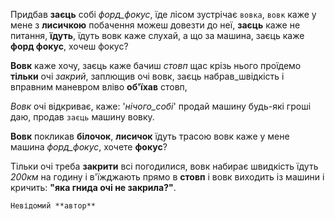 Придбав **заєць** собі _форд_фокус_, їде лісом зустрічає `вовка`, `вовк` каже у мене з **лисичкою** побачення можеш довезти до неї, **заєць** каже не питання, **їдуть**, їдуть вовк каже слухай, а що за машина, заєць каже **форд фокус**, хочеш фокус? 

**Вовк** каже хочу, заєць каже бачиш _стовп_ щас крізь нього проїдемо **тільки** очі _закрий_, заплющив очі вовк, заєць набрав_швідкість і вправним маневром вліво **об'їхав** стовп, 

_Вовк_ очі відкриває, каже: '_нічого_собі_' продай машину будь-які гроші даю, продав `заєць` машину вовку. 

**Вовк** покликав **білочок**, **лисичок** їдуть трасою вовк каже у мене машина _форд_фокус_, хочете **фокус**? 

Тільки очі треба **закрити** всі погодилися, вовк набирає швидкість їдуть _200км_ на годину і в'їжджають прямо в **стовп** і вовк виходить із машини і кричить: **"яка гнида очі не закрила?"**.

```
Невідомий **автор**
```